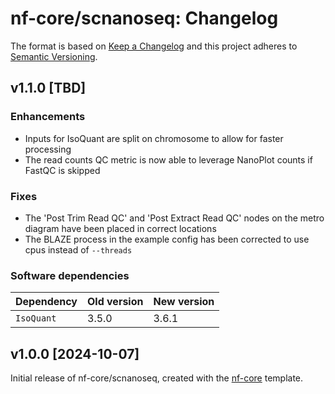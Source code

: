 # nf-core/scnanoseq: Changelog

The format is based on [Keep a Changelog](https://keepachangelog.com/en/1.0.0/)
and this project adheres to [Semantic Versioning](https://semver.org/spec/v2.0.0.html).

## v1.1.0 [TBD]

### Enhancements
- Inputs for IsoQuant are split on chromosome to allow for faster processing
- The read counts QC metric is now able to leverage NanoPlot counts if FastQC is skipped

### Fixes
- The 'Post Trim Read QC' and 'Post Extract Read QC' nodes on the metro diagram have been placed in correct locations
- The BLAZE process in the example config has been corrected to use cpus instead of `--threads`

### Software dependencies

| Dependency                    | Old version | New version |
| ----------------------------- | ----------- | ----------- |
| `IsoQuant`                    | 3.5.0       | 3.6.1       |

## v1.0.0 [2024-10-07]

Initial release of nf-core/scnanoseq, created with the [nf-core](https://nf-co.re/) template.
